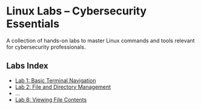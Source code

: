 # Linux Labs – Cybersecurity Essentials

A collection of hands-on labs to master Linux commands and tools relevant for cybersecurity professionals.

## Labs Index

- [Lab 1: Basic Terminal Navigation](Lab01-Terminal-Navigation.md)
- [Lab 2: File and Directory Management](Lab02-File-Directory.md)
- ...
- [Lab 8: Viewing File Contents]([Lab08-Viewing-File-Contents.md](https://github.com/HammadZahidAli/linux-labs-cybersecurity/blob/main/Lab08-Viewing-File-Contents.md))
